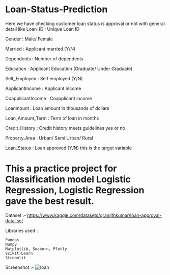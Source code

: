 # Loan-Status-Prediction
Here we have checking customer loan status is approval or not with general detail like 
 Loan_ID : Unique Loan ID
 
 Gender : Male/ Female
 
 Married : Applicant married (Y/N)
 
 Dependents : Number of dependents
 
 Education : Applicant Education (Graduate/ Under Graduate)
 
 Self_Employed : Self employed (Y/N)
 
 ApplicantIncome : Applicant income
 
 CoapplicantIncome : Coapplicant income
 
 Loanmount : Loan amount in thousands of dollars
 
 Loan_Amount_Term : Term of loan in months
 
 Credit_History : Credit history meets guidelines yes or no
 
 Property_Area : Urban/ Semi Urban/ Rural
 
 Loan_Status : Loan approved (Y/N) this is the target variable

# This a practice project for Classification model Logistic Regression, Logistic Regression gave the best result.

Dataset :- https://www.kaggle.com/datasets/granjithkumar/loan-approval-data-set

Libraries used :

    Pandas
    Numpy
    Matplotlib, Seaborn, Plotly
    Scikit-Learn
    Streamlit


Screenshot :- 
![loan](https://user-images.githubusercontent.com/118991877/213537334-adaf6b77-0189-4608-a717-6ee12476dd22.JPG)
